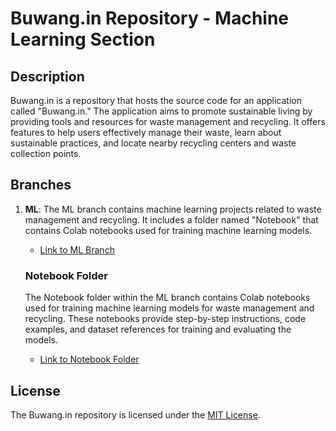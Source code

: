 # Buwang.in Repository - Machine Learning Section

## Description

Buwang.in is a repository that hosts the source code for an application called "Buwang.in." The application aims to promote sustainable living by providing tools and resources for waste management and recycling. It offers features to help users effectively manage their waste, learn about sustainable practices, and locate nearby recycling centers and waste collection points.

## Branches

1. **ML**: The ML branch contains machine learning projects related to waste management and recycling. It includes a folder named "Notebook" that contains Colab notebooks used for training machine learning models.

    - [Link to ML Branch](https://github.com/Rabbids13/Buwang.in/tree/machine-learning)

    ### Notebook Folder

    The Notebook folder within the ML branch contains Colab notebooks used for training machine learning models for waste management and recycling. These notebooks provide step-by-step instructions, code examples, and dataset references for training and evaluating the models.

    - [Link to Notebook Folder](https://github.com/Rabbids13/Buwang.in/tree/machine-learning/Notebook)

## License

The Buwang.in repository is licensed under the [MIT License](https://github.com/Rabbids13/Buwang.in/blob/main/LICENSE).
